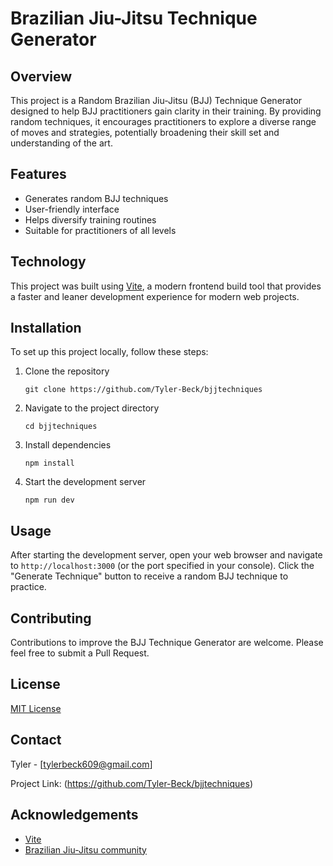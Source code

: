 # Brazilian Jiu-Jitsu Technique Generator

## Overview
This project is a Random Brazilian Jiu-Jitsu (BJJ) Technique Generator designed to help BJJ practitioners gain clarity in their training. By providing random techniques, it encourages practitioners to explore a diverse range of moves and strategies, potentially broadening their skill set and understanding of the art.

## Features
- Generates random BJJ techniques
- User-friendly interface
- Helps diversify training routines
- Suitable for practitioners of all levels

## Technology
This project was built using [Vite](https://vitejs.dev/), a modern frontend build tool that provides a faster and leaner development experience for modern web projects.

## Installation
To set up this project locally, follow these steps:

1. Clone the repository
   ```
   git clone https://github.com/Tyler-Beck/bjjtechniques
   ```
2. Navigate to the project directory
   ```
   cd bjjtechniques
   ```
3. Install dependencies
   ```
   npm install
   ```
4. Start the development server
   ```
   npm run dev
   ```

## Usage
After starting the development server, open your web browser and navigate to `http://localhost:3000` (or the port specified in your console). Click the "Generate Technique" button to receive a random BJJ technique to practice.

## Contributing
Contributions to improve the BJJ Technique Generator are welcome. Please feel free to submit a Pull Request.

## License
[MIT License](LICENSE.md)

## Contact
Tyler - [tylerbeck609@gmail.com]

Project Link: (https://github.com/Tyler-Beck/bjjtechniques)

## Acknowledgements
- [Vite](https://vitejs.dev/)
- [Brazilian Jiu-Jitsu community](https://ibjjf.com/)

